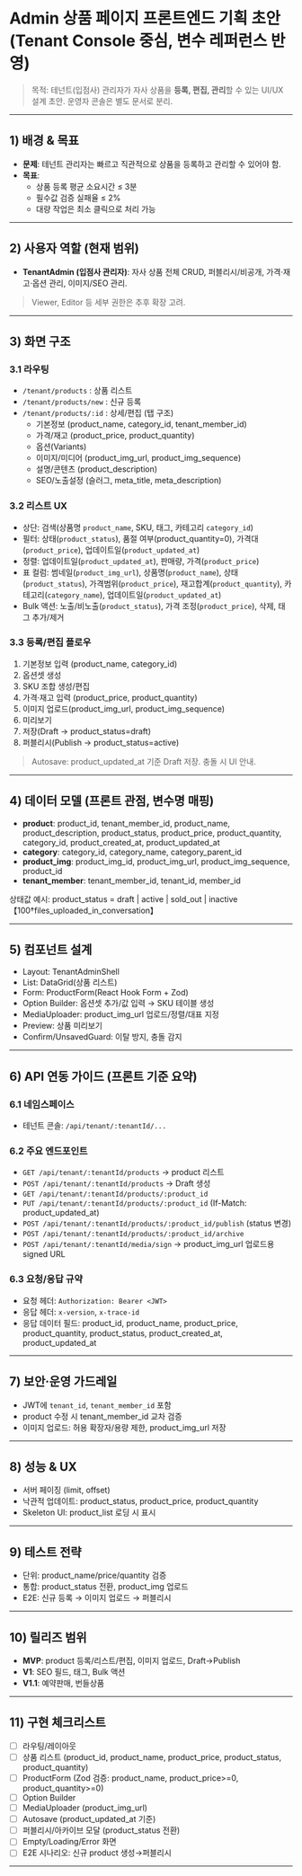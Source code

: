 # Admin 상품 페이지 프론트엔드 기획 초안 (Tenant Console 중심, 변수 레퍼런스 반영)

> 목적: 테넌트(입점사) 관리자가 자사 상품을 **등록, 편집, 관리**할 수 있는 UI/UX 설계 초안. 운영자 콘솔은 별도 문서로 분리.

---

## 1) 배경 & 목표
- **문제**: 테넌트 관리자는 빠르고 직관적으로 상품을 등록하고 관리할 수 있어야 함.
- **목표**:
  - 상품 등록 평균 소요시간 ≤ 3분
  - 필수값 검증 실패율 ≤ 2%
  - 대량 작업은 최소 클릭으로 처리 가능

---

## 2) 사용자 역할 (현재 범위)
- **TenantAdmin (입점사 관리자)**: 자사 상품 전체 CRUD, 퍼블리시/비공개, 가격·재고·옵션 관리, 이미지/SEO 관리.

> Viewer, Editor 등 세부 권한은 추후 확장 고려.

---

## 3) 화면 구조

### 3.1 라우팅
- `/tenant/products` : 상품 리스트
- `/tenant/products/new` : 신규 등록
- `/tenant/products/:id` : 상세/편집 (탭 구조)
  - 기본정보 (product_name, category_id, tenant_member_id)
  - 가격/재고 (product_price, product_quantity)
  - 옵션(Variants)
  - 이미지/미디어 (product_img_url, product_img_sequence)
  - 설명/콘텐츠 (product_description)
  - SEO/노출설정 (슬러그, meta_title, meta_description)

### 3.2 리스트 UX
- 상단: 검색(상품명 `product_name`, SKU, 태그, 카테고리 `category_id`)
- 필터: 상태(`product_status`), 품절 여부(product_quantity=0), 가격대(`product_price`), 업데이트일(`product_updated_at`)
- 정렬: 업데이트일(`product_updated_at`), 판매량, 가격(`product_price`)
- 표 컬럼: 썸네일(`product_img_url`), 상품명(`product_name`), 상태(`product_status`), 가격범위(`product_price`), 재고합계(`product_quantity`), 카테고리(`category_name`), 업데이트일(`product_updated_at`)
- Bulk 액션: 노출/비노출(`product_status`), 가격 조정(`product_price`), 삭제, 태그 추가/제거

### 3.3 등록/편집 플로우
1) 기본정보 입력 (product_name, category_id)
2) 옵션셋 생성
3) SKU 조합 생성/편집
4) 가격·재고 입력 (product_price, product_quantity)
5) 이미지 업로드(product_img_url, product_img_sequence)
6) 미리보기
7) 저장(Draft → product_status=draft)
8) 퍼블리시(Publish → product_status=active)

> Autosave: product_updated_at 기준 Draft 저장. 충돌 시 UI 안내.

---

## 4) 데이터 모델 (프론트 관점, 변수명 매핑)
- **product**: product_id, tenant_member_id, product_name, product_description, product_status, product_price, product_quantity, category_id, product_created_at, product_updated_at
- **category**: category_id, category_name, category_parent_id
- **product_img**: product_img_id, product_img_url, product_img_sequence, product_id
- **tenant_member**: tenant_member_id, tenant_id, member_id

상태값 예시: product_status = draft | active | sold_out | inactive【100†files_uploaded_in_conversation】

---

## 5) 컴포넌트 설계
- Layout: TenantAdminShell
- List: DataGrid(상품 리스트)
- Form: ProductForm(React Hook Form + Zod)
- Option Builder: 옵션셋 추가/값 입력 → SKU 테이블 생성
- MediaUploader: product_img_url 업로드/정렬/대표 지정
- Preview: 상품 미리보기
- Confirm/UnsavedGuard: 이탈 방지, 충돌 감지

---

## 6) API 연동 가이드 (프론트 기준 요약)

### 6.1 네임스페이스
- 테넌트 콘솔: `/api/tenant/:tenantId/...`

### 6.2 주요 엔드포인트
- `GET /api/tenant/:tenantId/products` → product 리스트
- `POST /api/tenant/:tenantId/products` → Draft 생성
- `GET /api/tenant/:tenantId/products/:product_id`
- `PUT /api/tenant/:tenantId/products/:product_id` (If-Match: product_updated_at)
- `POST /api/tenant/:tenantId/products/:product_id/publish` (status 변경)
- `POST /api/tenant/:tenantId/products/:product_id/archive`
- `POST /api/tenant/:tenantId/media/sign` → product_img_url 업로드용 signed URL

### 6.3 요청/응답 규약
- 요청 헤더: `Authorization: Bearer <JWT>`
- 응답 헤더: `x-version`, `x-trace-id`
- 응답 데이터 필드: product_id, product_name, product_price, product_quantity, product_status, product_created_at, product_updated_at

---

## 7) 보안·운영 가드레일
- JWT에 `tenant_id`, `tenant_member_id` 포함
- product 수정 시 tenant_member_id 교차 검증
- 이미지 업로드: 허용 확장자/용량 제한, product_img_url 저장

---

## 8) 성능 & UX
- 서버 페이징 (limit, offset)
- 낙관적 업데이트: product_status, product_price, product_quantity
- Skeleton UI: product_list 로딩 시 표시

---

## 9) 테스트 전략
- 단위: product_name/price/quantity 검증
- 통합: product_status 전환, product_img 업로드
- E2E: 신규 등록 → 이미지 업로드 → 퍼블리시

---

## 10) 릴리즈 범위
- **MVP**: product 등록/리스트/편집, 이미지 업로드, Draft→Publish
- **V1**: SEO 필드, 태그, Bulk 액션
- **V1.1**: 예약판매, 번들상품

---

## 11) 구현 체크리스트
- [ ] 라우팅/레이아웃
- [ ] 상품 리스트 (product_id, product_name, product_price, product_status, product_quantity)
- [ ] ProductForm (Zod 검증: product_name, product_price>=0, product_quantity>=0)
- [ ] Option Builder
- [ ] MediaUploader (product_img_url)
- [ ] Autosave (product_updated_at 기준)
- [ ] 퍼블리시/아카이브 모달 (product_status 전환)
- [ ] Empty/Loading/Error 화면
- [ ] E2E 시나리오: 신규 product 생성→퍼블리시

---

